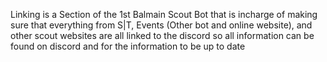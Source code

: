 Linking is a Section of the 1st Balmain Scout Bot that is incharge of making sure that everything from S|T, Events (Other bot and online website), and other scout websites are all linked to the discord so all information can be found on discord and for the information to be up to date